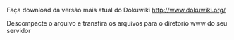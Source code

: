 Faça download da versão mais atual do Dokuwiki http://www.dokuwiki.org/ 

Descompacte o arquivo e transfira os arquivos para o diretorio www do seu servidor
